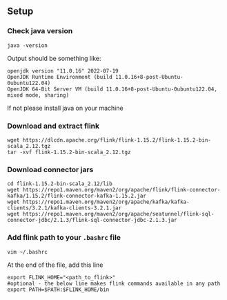 ## Setup
### Check java version
```shell
java -version
```
Output should be something like:
```shell
openjdk version "11.0.16" 2022-07-19
OpenJDK Runtime Environment (build 11.0.16+8-post-Ubuntu-0ubuntu122.04)
OpenJDK 64-Bit Server VM (build 11.0.16+8-post-Ubuntu-0ubuntu122.04, mixed mode, sharing)
```
If not please install java on your machine

### Download and extract flink
```shell
wget https://dlcdn.apache.org/flink/flink-1.15.2/flink-1.15.2-bin-scala_2.12.tgz
tar -xvf flink-1.15.2-bin-scala_2.12.tgz
```

### Download connector jars 
```shell
cd flink-1.15.2-bin-scala_2.12/lib
wget https://repo1.maven.org/maven2/org/apache/flink/flink-connector-kafka/1.15.2/flink-connector-kafka-1.15.2.jar
wget https://repo1.maven.org/maven2/org/apache/kafka/kafka-clients/3.2.1/kafka-clients-3.2.1.jar
wget https://repo1.maven.org/maven2/org/apache/seatunnel/flink-sql-connector-jdbc/2.1.3/flink-sql-connector-jdbc-2.1.3.jar
```
### Add flink path to your `.bashrc` file
```shell
vim ~/.bashrc
```
At the end of the file, add this line
```shell
export FLINK_HOME="<path_to_flink>"
#optional - the below line makes flink commands available in any path
export PATH=$PATH:$FLINK_HOME/bin
```